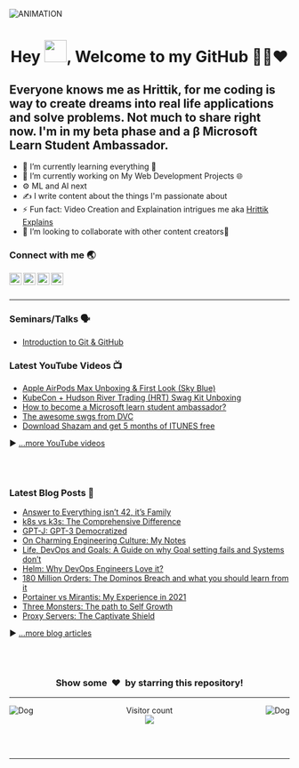 <img  alt="ANIMATION" src="abcd.gif"></img>


### 
<h1 align="center">Hey <img src="Hi.gif" width="40px" />, Welcome to my GitHub 👨‍💻❤️</h1>

## Everyone knows me as Hrittik, for me coding is way to create dreams into real life applications and solve problems. Not much to share right now. I'm in my beta phase and a β Microsoft Learn Student Ambassador. 

<ul>
    <li>🌱 I’m currently learning everything 🤣 </li>
    <li>🔭 I’m currently working on My Web Development Projects 🌐</li>
    <li>⚙ ML and AI next</li>
    <li>✍ I write content about the things I'm passionate about </li>
    <li>⚡ Fun fact: Video Creation and Explaination intrigues me aka <a href="https://www.youtube.com/hrittikexplains/">Hrittik Explains</a></li>
    <li>👯 I’m looking to collaborate with other content creators🤩</li>
</ul>


### Connect with me 🌏

[<img align="left" alt=" LinkedIn" width="22px" src="https://cdn.jsdelivr.net/npm/simple-icons@v3/icons/linkedin.svg" />][linkedin]
[<img align="left" alt=" MLSA" width="22px" src="https://cdn.jsdelivr.net/npm/simple-icons@v3/icons/microsoft.svg" />][MLSA]
[<img align="left" alt=" YouTube" width="22px" src="https://cdn.jsdelivr.net/npm/simple-icons@v3/icons/youtube.svg" />][youtube]
[<img align="left" alt=" Twitter" width="22px" src="https://cdn.jsdelivr.net/npm/simple-icons@v3/icons/twitter.svg" />][twitter]


<br />
<br />

---
### Seminars/Talks 🗣
- [Introduction to Git & GitHub](https://www.youtube.com/watch?v=IbJ0ytco3Q8)

### Latest YouTube Videos 📺
<!-- YOUTUBE:START -->
- [Apple AirPods Max Unboxing & First Look (Sky Blue)](https://www.youtube.com/watch?v=lwc6_LELoa4)
- [KubeCon + Hudson River Trading (HRT) Swag Kit Unboxing](https://www.youtube.com/watch?v=kvfOEPcDMt8)
- [How to become a Microsoft learn student ambassador?](https://www.youtube.com/watch?v=JcSwk7-N-_I)
- [The awesome swgs from DVC](https://www.youtube.com/watch?v=nZkgBSzH_QY)
- [Download Shazam and get 5 months of ITUNES free](https://www.youtube.com/watch?v=eZQQ5ef7nsM)
<!-- YOUTUBE:END -->
▶ [...more YouTube videos](https://www.youtube.com/channel/UC1Hcs44hqebvjvTeJuVEi2A?sub_confirmation=1)



<br />
<br />


### Latest Blog Posts 📝
<!-- BLOG-POST-LIST:START -->
- [Answer to Everything isn’t 42, it’s Family](https://www.p3r.one/answer-to-everything/)
- [k8s vs k3s: The Comprehensive Difference](https://www.p3r.one/k8s-vs-k3s/)
- [GPT-J: GPT-3 Democratized](https://www.p3r.one/gpt-j/)
- [On Charming Engineering Culture: My Notes](https://www.p3r.one/on-engineering-culture/)
- [Life, DevOps and Goals: A Guide on why Goal setting fails and Systems don’t](https://www.p3r.one/goal-setting-is-bullshit/)
- [Helm: Why DevOps Engineers Love it?](https://www.p3r.one/helm-package-manager-kubernetes/)
- [180 Million Orders: The Dominos Breach and what you should learn from it](https://www.p3r.one/dominos-india-breach/)
- [Portainer vs Mirantis: My Experience in 2021](https://www.p3r.one/portainer-vs-mirantis-my-experience-in-2021/)
- [Three Monsters: The path to Self Growth](https://www.p3r.one/three-monsters-the-path-to-self-growth/)
- [Proxy Servers: The Captivate Shield](https://www.p3r.one/forward-reverse-proxy-servers/)
<!-- BLOG-POST-LIST:END -->
▶ [...more blog articles](https://www.p3r.one/author/hrittik/)

<br />
<br />
<h3 align="center">Show some &nbsp;❤️&nbsp; by starring this repository!</h3>

---
<img align="left" alt="Dog" width="" src="tenor.gif" />
<img align="right" alt="Dog" width="" src="tenor.gif" />
<p align="center"> 
  Visitor count<br>
  <img src="https://profile-counter.glitch.me/hritikhere/count.svg" />
</p>

<br />
<br />

---


[twitter]: https://twitter.com/hrittikhere
[youtube]: https://www.youtube.com/channel/UC1Hcs44hqebvjvTeJuVEi2A?sub_confirmation=1
[linkedin]: https://linkedin.com/in/hrittikhere
[MLSA]: https://studentambassadors.microsoft.com/en-US/profile/90461
[blog]:https://www.p3r.one/author/hrittik/


<!-- Hope you Have a Nice Day. Let's collab and connect using these links 😋 -->

